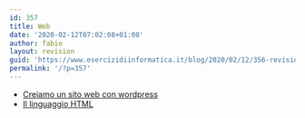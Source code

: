 ```yaml
---
id: 357
title: Web
date: '2020-02-12T07:02:08+01:00'
author: fabio
layout: revision
guid: 'https://www.esercizidiinformatica.it/blog/2020/02/12/356-revision-v1/'
permalink: '/?p=357'
---
```


- [Creiamo un sito web con wordpress](https://www.esercizidiinformatica.it/creiamo-sito-con-wordpress/)
- [Il linguaggio HTML](https://www.esercizidiinformatica.it/html/)